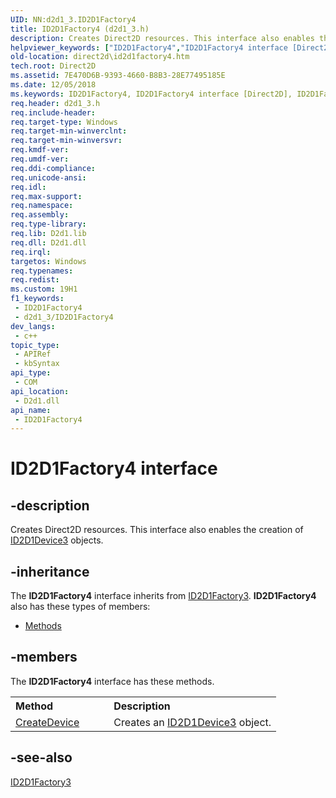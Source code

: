 ```yaml
---
UID: NN:d2d1_3.ID2D1Factory4
title: ID2D1Factory4 (d2d1_3.h)
description: Creates Direct2D resources. This interface also enables the creation of ID2D1Device3 objects.
helpviewer_keywords: ["ID2D1Factory4","ID2D1Factory4 interface [Direct2D]","ID2D1Factory4 interface [Direct2D]","described","d2d1_3/ID2D1Factory4","direct2d.id2d1factory4"]
old-location: direct2d\id2d1factory4.htm
tech.root: Direct2D
ms.assetid: 7E470D6B-9393-4660-B8B3-28E77495185E
ms.date: 12/05/2018
ms.keywords: ID2D1Factory4, ID2D1Factory4 interface [Direct2D], ID2D1Factory4 interface [Direct2D],described, d2d1_3/ID2D1Factory4, direct2d.id2d1factory4
req.header: d2d1_3.h
req.include-header: 
req.target-type: Windows
req.target-min-winverclnt: 
req.target-min-winversvr: 
req.kmdf-ver: 
req.umdf-ver: 
req.ddi-compliance: 
req.unicode-ansi: 
req.idl: 
req.max-support: 
req.namespace: 
req.assembly: 
req.type-library: 
req.lib: D2d1.lib
req.dll: D2d1.dll
req.irql: 
targetos: Windows
req.typenames: 
req.redist: 
ms.custom: 19H1
f1_keywords:
 - ID2D1Factory4
 - d2d1_3/ID2D1Factory4
dev_langs:
 - c++
topic_type:
 - APIRef
 - kbSyntax
api_type:
 - COM
api_location:
 - D2d1.dll
api_name:
 - ID2D1Factory4
---
```


# ID2D1Factory4 interface


## -description

Creates Direct2D resources. This interface also enables the creation of <a href="https://docs.microsoft.com/windows/desktop/api/d2d1_3/nn-d2d1_3-id2d1device3">ID2D1Device3</a> objects.

## -inheritance

The <b xmlns:loc="http://microsoft.com/wdcml/l10n">ID2D1Factory4</b> interface inherits from <a href="https://docs.microsoft.com/windows/desktop/api/d2d1_3/nn-d2d1_3-id2d1factory3">ID2D1Factory3</a>. <b>ID2D1Factory4</b> also has these types of members:
<ul>
<li><a href="https://docs.microsoft.com/">Methods</a></li>
</ul>

## -members

The <b>ID2D1Factory4</b> interface has these methods.
<table class="members" id="memberListMethods">
<tr>
<th align="left" width="37%">Method</th>
<th align="left" width="63%">Description</th>
</tr>
<tr data="declared;">
<td align="left" width="37%">
<a href="https://docs.microsoft.com/windows/desktop/api/d2d1_3/nf-d2d1_3-id2d1factory4-createdevice">CreateDevice</a>
</td>
<td align="left" width="63%">
Creates an <a href="https://docs.microsoft.com/windows/desktop/api/d2d1_3/nn-d2d1_3-id2d1device3">ID2D1Device3</a> object.

</td>
</tr>
</table>

## -see-also

<a href="https://docs.microsoft.com/windows/desktop/api/d2d1_3/nn-d2d1_3-id2d1factory3">ID2D1Factory3</a>

